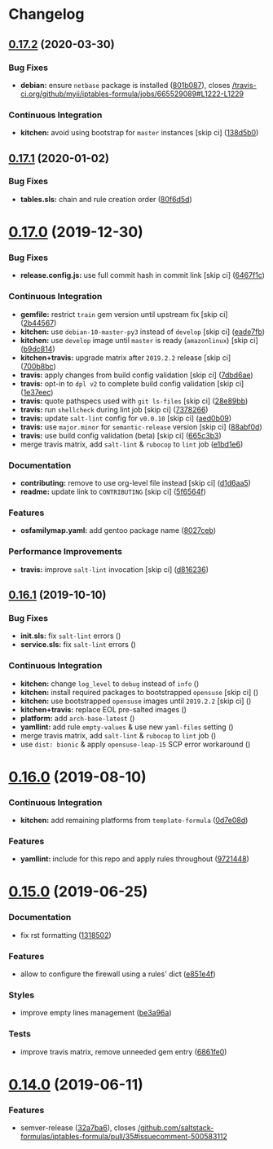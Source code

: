 # Changelog

## [0.17.2](https://github.com/saltstack-formulas/iptables-formula/compare/v0.17.1...v0.17.2) (2020-03-30)


### Bug Fixes

* **debian:** ensure `netbase` package is installed ([801b087](https://github.com/saltstack-formulas/iptables-formula/commit/801b0879da2771cd60e0842b611572eceb1b5f95)), closes [/travis-ci.org/github/myii/iptables-formula/jobs/665529089#L1222-L1229](https://github.com//travis-ci.org/github/myii/iptables-formula/jobs/665529089/issues/L1222-L1229)


### Continuous Integration

* **kitchen:** avoid using bootstrap for `master` instances [skip ci] ([138d5b0](https://github.com/saltstack-formulas/iptables-formula/commit/138d5b05c4fb77820515c3a6dd51dd2f79f8b68c))

## [0.17.1](https://github.com/saltstack-formulas/iptables-formula/compare/v0.17.0...v0.17.1) (2020-01-02)


### Bug Fixes

* **tables.sls:** chain and rule creation order ([80f6d5d](https://github.com/saltstack-formulas/iptables-formula/commit/80f6d5dfb2cd46b644dbdaab1f0cafd040f0ea13))

# [0.17.0](https://github.com/saltstack-formulas/iptables-formula/compare/v0.16.1...v0.17.0) (2019-12-30)


### Bug Fixes

* **release.config.js:** use full commit hash in commit link [skip ci] ([6467f1c](https://github.com/saltstack-formulas/iptables-formula/commit/6467f1ce0b97ca59b1d3c818815d41cf571b16ae))


### Continuous Integration

* **gemfile:** restrict `train` gem version until upstream fix [skip ci] ([2b44567](https://github.com/saltstack-formulas/iptables-formula/commit/2b4456745121de4616d8196bd1572acb78f04ea5))
* **kitchen:** use `debian-10-master-py3` instead of `develop` [skip ci] ([eade7fb](https://github.com/saltstack-formulas/iptables-formula/commit/eade7fbe10815ad4f9795b0dc262fb5c5e1a2b91))
* **kitchen:** use `develop` image until `master` is ready (`amazonlinux`) [skip ci] ([b9dc814](https://github.com/saltstack-formulas/iptables-formula/commit/b9dc8143688facbec3082ea379e22d87787e6bb4))
* **kitchen+travis:** upgrade matrix after `2019.2.2` release [skip ci] ([700b8bc](https://github.com/saltstack-formulas/iptables-formula/commit/700b8bc85cfa4e44064900fc52d46a6713da9e86))
* **travis:** apply changes from build config validation [skip ci] ([7dbd6ae](https://github.com/saltstack-formulas/iptables-formula/commit/7dbd6ae0383a4d8e53b0ed187387384eb88a1ed4))
* **travis:** opt-in to `dpl v2` to complete build config validation [skip ci] ([1e37eec](https://github.com/saltstack-formulas/iptables-formula/commit/1e37eec9ebbbf9867fc5fd9c8d5d1ac336f0785f))
* **travis:** quote pathspecs used with `git ls-files` [skip ci] ([28e89bb](https://github.com/saltstack-formulas/iptables-formula/commit/28e89bbe5653f81b07d2f2d72f93d4b667c95905))
* **travis:** run `shellcheck` during lint job [skip ci] ([7378266](https://github.com/saltstack-formulas/iptables-formula/commit/73782668b6379962cb7fd2e5145dc1ca91848adb))
* **travis:** update `salt-lint` config for `v0.0.10` [skip ci] ([aed0b09](https://github.com/saltstack-formulas/iptables-formula/commit/aed0b095b3b6054e9c157d6e9a3a6e324641904a))
* **travis:** use `major.minor` for `semantic-release` version [skip ci] ([88abf0d](https://github.com/saltstack-formulas/iptables-formula/commit/88abf0d062e2fc2a99289a6837da3880660b3f46))
* **travis:** use build config validation (beta) [skip ci] ([665c3b3](https://github.com/saltstack-formulas/iptables-formula/commit/665c3b3d18e504f5731ee99ba1dea13e977e7aee))
* merge travis matrix, add `salt-lint` & `rubocop` to `lint` job ([e1bd1e6](https://github.com/saltstack-formulas/iptables-formula/commit/e1bd1e6b4f393ce91b903826fb96398877ff8ca4))


### Documentation

* **contributing:** remove to use org-level file instead [skip ci] ([d1d6aa5](https://github.com/saltstack-formulas/iptables-formula/commit/d1d6aa55555c45f27f817ca9cc62470da98e2b27))
* **readme:** update link to `CONTRIBUTING` [skip ci] ([5f6564f](https://github.com/saltstack-formulas/iptables-formula/commit/5f6564f0543181db56c6a3d119ad4a5c98a8a40f))


### Features

* **osfamilymap.yaml:** add gentoo package name ([8027ceb](https://github.com/saltstack-formulas/iptables-formula/commit/8027ceb9715f02b12c8f328c8fefca09819522c2))


### Performance Improvements

* **travis:** improve `salt-lint` invocation [skip ci] ([d816236](https://github.com/saltstack-formulas/iptables-formula/commit/d816236d53ed3a09b53cd8af69cecdec4f8fe412))

## [0.16.1](https://github.com/saltstack-formulas/iptables-formula/compare/v0.16.0...v0.16.1) (2019-10-10)


### Bug Fixes

* **init.sls:** fix `salt-lint` errors ([](https://github.com/saltstack-formulas/iptables-formula/commit/65369c5))
* **service.sls:** fix `salt-lint` errors ([](https://github.com/saltstack-formulas/iptables-formula/commit/49a2c62))


### Continuous Integration

* **kitchen:** change `log_level` to `debug` instead of `info` ([](https://github.com/saltstack-formulas/iptables-formula/commit/21844a9))
* **kitchen:** install required packages to bootstrapped `opensuse` [skip ci] ([](https://github.com/saltstack-formulas/iptables-formula/commit/02b5b59))
* **kitchen:** use bootstrapped `opensuse` images until `2019.2.2` [skip ci] ([](https://github.com/saltstack-formulas/iptables-formula/commit/79c98ed))
* **kitchen+travis:** replace EOL pre-salted images ([](https://github.com/saltstack-formulas/iptables-formula/commit/98ee968))
* **platform:** add `arch-base-latest` ([](https://github.com/saltstack-formulas/iptables-formula/commit/2ba3a7c))
* **yamllint:** add rule `empty-values` & use new `yaml-files` setting ([](https://github.com/saltstack-formulas/iptables-formula/commit/8d94551))
* merge travis matrix, add `salt-lint` & `rubocop` to `lint` job ([](https://github.com/saltstack-formulas/iptables-formula/commit/4f0c67b))
* use `dist: bionic` & apply `opensuse-leap-15` SCP error workaround ([](https://github.com/saltstack-formulas/iptables-formula/commit/dccab80))

# [0.16.0](https://github.com/saltstack-formulas/iptables-formula/compare/v0.15.0...v0.16.0) (2019-08-10)


### Continuous Integration

* **kitchen:** add remaining platforms from `template-formula` ([0d7e08d](https://github.com/saltstack-formulas/iptables-formula/commit/0d7e08d))


### Features

* **yamllint:** include for this repo and apply rules throughout ([9721448](https://github.com/saltstack-formulas/iptables-formula/commit/9721448))

# [0.15.0](https://github.com/saltstack-formulas/iptables-formula/compare/v0.14.0...v0.15.0) (2019-06-25)


### Documentation

* fix rst formatting ([1318502](https://github.com/saltstack-formulas/iptables-formula/commit/1318502))


### Features

* allow to configure the firewall using a rules' dict ([e851e4f](https://github.com/saltstack-formulas/iptables-formula/commit/e851e4f))


### Styles

* improve empty lines management ([be3a96a](https://github.com/saltstack-formulas/iptables-formula/commit/be3a96a))


### Tests

* improve travis matrix, remove unneeded gem entry ([6861fe0](https://github.com/saltstack-formulas/iptables-formula/commit/6861fe0))

# [0.14.0](https://github.com/saltstack-formulas/iptables-formula/compare/v0.13.0...v0.14.0) (2019-06-11)


### Features

* semver-release ([32a7ba6](https://github.com/saltstack-formulas/iptables-formula/commit/32a7ba6)), closes [/github.com/saltstack-formulas/iptables-formula/pull/35#issuecomment-500583112](https://github.com//github.com/saltstack-formulas/iptables-formula/pull/35/issues/issuecomment-500583112)
